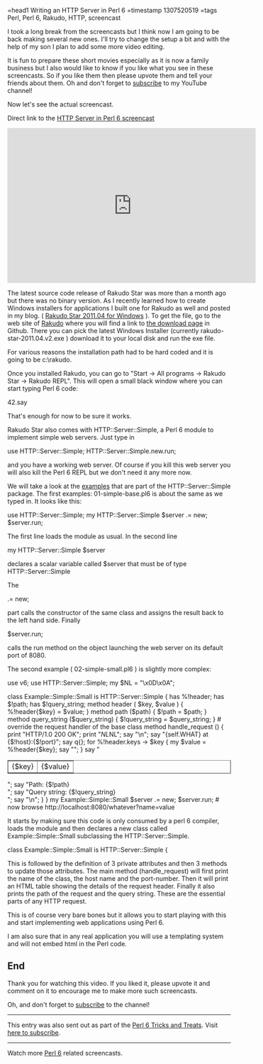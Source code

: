 =head1 Writing an HTTP Server in Perl 6
=timestamp 1307520519
=tags Perl, Perl 6, Rakudo, HTTP, screencast

I took a long break from the screencasts but I think now I am going to be back making several new ones.
I'll try to change the setup a bit and with the help of my son I plan to add some more video editing.

It is fun to prepare these short movies especially as it is now a family business but I also 
would like to know if you like what you see in these screencasts. So if you like them then 
please upvote them and tell your friends about them. Oh and don't forget to 
<a href="http://www.youtube.com/gabor529">subscribe</a> to my YouTube channel!

Now let's see the actual screencast.

Direct link to the <a href="http://www.youtube.com/watch?v=VJi1hsB4vN0">HTTP Server in Perl 6 screencast</a>

<iframe width="560" height="349" src="http://www.youtube.com/embed/VJi1hsB4vN0" frameborder="0" allowfullscreen></iframe>


The latest source code release of Rakudo Star was more than a month ago but there was no binary version.
As I recently learned how to create Windows installers for applications I built one for Rakudo as well
and posted in my blog. ( <a href="/rakudo-star-2011-04-for-windows.html">Rakudo Star 2011.04 for Windows</a> ). To get the file, go to the web site of 
<a href="http://rakudo.org/">Rakudo</a> where you will find a link to 
<a href="https://github.com/rakudo/star/downloads">the download page</a> in Github.
There you can pick the latest Windows Installer (currently rakudo-star-2011.04.v2.exe ) download it
to your local disk and run the exe file.

For various reasons the installation path had to be hard coded and it is going to be c:\rakudo.

Once you installed Rakudo, you can go to "Start -> All programs -> Rakudo Star -> Rakudo REPL".
This will open a small black window where you can start typing Perl 6 code:

  42.say

That's enough for now to be sure it works.


Rakudo Star also comes with HTTP::Server::Simple, a Perl 6 module to implement simple web servers.
Just type in

  use HTTP::Server::Simple;
  HTTP::Server::Simple.new.run;

and you have a working web server.
Of course if you kill this web server you will also kill the Perl 6 REPL but we don't need it any more now.

We will take a look at the <a href="https://github.com/mberends/http-server-simple/">examples</a> 
that are part of the HTTP::Server::Simple package. The first examples: 01-simple-base.pl6 is about the same
as we typed in. It looks like this:

  use HTTP::Server::Simple;
  my HTTP::Server::Simple $server .= new; 
  $server.run;

The first line loads the module as usual.
In the second line

  my HTTP::Server::Simple $server
  
declares a scalar variable called $server that must be of type HTTP::Server::Simple

The

   .= new;
   
part calls the constructor of the same class and assigns the result back to the left hand side.
Finally 

  $server.run;

calls the run method on the object launching the web server on its default port of 8080.


The second example ( 02-simple-small.pl6 ) is slightly more complex:


  use v6;
  use HTTP::Server::Simple;
  my $NL = "\x0D\x0A";
  
  class Example::Simple::Small is HTTP::Server::Simple {
    has %!header;
    has $!path;
    has $!query_string;
    method header ( $key, $value ) {
        %!header{$key} = $value;
    }
    method path ($path) {
        $!path = $path;
    }
    method query_string ($query_string) {
        $!query_string = $query_string;
    }
    # override the request handler of the base class
    method handle_request () {
        print "HTTP/1.0 200 OK";
        print "$NL$NL";
        say "<html>\n<body>";
        say "{self.WHAT} at {$!host}:{$!port}";
        say q{<table border="1">};
        for %!header.keys -> $key {
            my $value = %!header{$key};
            say "<tr><td>{$key}</td><td>{$value}</td></tr>";
        }
        say "</table>";
        say "Path: {$!path}<br/>";
        say "Query string: {$!query_string}<br/>";
        say "</body>\n</html>";
    }
  }
  my Example::Simple::Small $server .= new;
  $server.run; # now browse http://localhost:8080/whatever?name=value

It starts by making sure this code is only consumed by a perl 6 compiler, loads the module and then
declares a new class called Example::Simple::Small subclassing the HTTP::Server::Simple.
   
  class Example::Simple::Small is HTTP::Server::Simple {

This is followed by the definition of 3 private attributes and then 3 methods to update those attributes.
The main method (handle_request) will first print the name of the class, the host name and the port-number.
Then it will print an HTML table showing the details of the request header.
Finally it also prints the path of the request and the query string. These are the essential parts of
any HTTP request.

This is of course very bare bones but it allows you to start playing with this and 
start implementing web applications using Perl 6.

I am also sure that in any real application you will use a templating system and
will not embed html in the Perl code.


<h2>End</h2>

Thank you for watching this video. If you liked it, please upvote it and comment on 
it to encourage me to make more such screencasts.

Oh, and don't forget to <a href="http://www.youtube.com/gabor529">subscribe</a> to the channel!

<hr />
This entry was also sent out as part of the 
<a href="/perl6-tricks-and-treats">Perl 6 Tricks and Treats</a>.
Visit <a href="http://mail.szabgab.com/mailman/listinfo/perl6">here to subscribe</a>.
<hr />

Watch more <a href="/perl6.html">Perl 6</a> related screencasts.
  


